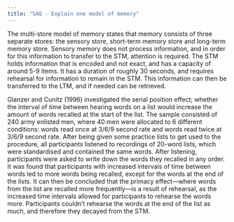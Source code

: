 ```yaml
---
title: "SAQ - Explain one model of memory"
---
```

The multi-store model of memory states that memory consists of three separate stores: the sensory store, short-term memory store and long-term memory store. Sensory memory does not process information, and in order for this information to transfer to the STM, attention is required. The STM holds information that is encoded and not exact, and has a capacity of around 5-9 items. It has a duration of roughly 30 seconds, and requires rehearsal for information to remain in the STM. This information can then be transferred to the LTM, and if needed can be retrieved. 

Glanzer and Cunitz (1996) investigated the serial position effect; whether the interval of time between hearing words on a list would increase the amount of words recalled at the start of the list. The sample consisted of 240 army enlisted men, where 40 men were allocated to 6 different conditions: words read once at 3/6/9 second rate and words read twice at 3/6/9 second rate. After being given some practice lists to get used to the procedure, all participants listened to recordings of 20-word lists, which were standardised and contained the same words. After listening, participants were asked to write down the words they recalled in any order. It was found that participants with increased intervals of time between words led to more words being recalled, except for the words at the end of the lists. It can then be concluded that the primacy effect—where words from the list are recalled more frequently—is a result of rehearsal, as the increased time intervals allowed for participants to rehearse the words more. Participants couldn’t rehearse the words at the end of the list as much, and therefore they decayed from the STM.
